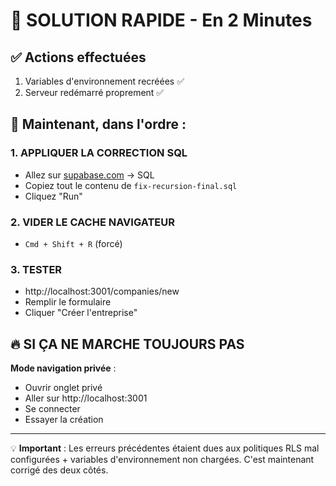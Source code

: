 # 🚀 SOLUTION RAPIDE - En 2 Minutes

## ✅ Actions effectuées
1. Variables d'environnement recréées ✅
2. Serveur redémarré proprement ✅

## 🎯 Maintenant, dans l'ordre :

### 1. APPLIQUER LA CORRECTION SQL
- Allez sur [supabase.com](https://supabase.com) → SQL
- Copiez tout le contenu de `fix-recursion-final.sql`
- Cliquez "Run"

### 2. VIDER LE CACHE NAVIGATEUR
- `Cmd + Shift + R` (forcé)

### 3. TESTER
- http://localhost:3001/companies/new
- Remplir le formulaire
- Cliquer "Créer l'entreprise"

## 🔥 SI ÇA NE MARCHE TOUJOURS PAS
**Mode navigation privée** :
- Ouvrir onglet privé
- Aller sur http://localhost:3001
- Se connecter
- Essayer la création

---

💡 **Important** : Les erreurs précédentes étaient dues aux politiques RLS mal configurées + variables d'environnement non chargées. C'est maintenant corrigé des deux côtés.